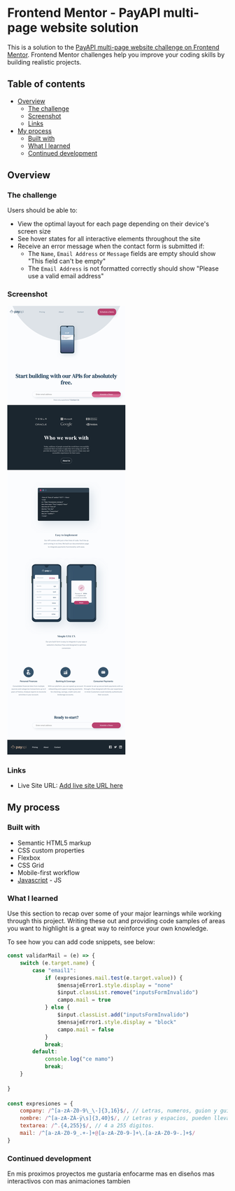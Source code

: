 # Frontend Mentor - PayAPI multi-page website solution

This is a solution to the [PayAPI multi-page website challenge on Frontend Mentor](https://www.frontendmentor.io/challenges/payapi-multipage-website-FDLR1Y11e). Frontend Mentor challenges help you improve your coding skills by building realistic projects. 

## Table of contents

- [Overview](#overview)
  - [The challenge](#the-challenge)
  - [Screenshot](#screenshot)
  - [Links](#links)
- [My process](#my-process)
  - [Built with](#built-with)
  - [What I learned](#what-i-learned)
  - [Continued development](#continued-development)

## Overview

### The challenge

Users should be able to:

- View the optimal layout for each page depending on their device's screen size
- See hover states for all interactive elements throughout the site
- Receive an error message when the contact form is submitted if:
  - The `Name`, `Email Address` or `Message` fields are empty should show "This field can't be empty"
  - The `Email Address` is not formatted correctly should show "Please use a valid email address"

### Screenshot

![](./captura.png)

### Links

- Live Site URL: [Add live site URL here](https://sleepy-kepler-f4840a.netlify.app/index.html)

## My process

### Built with

- Semantic HTML5 markup
- CSS custom properties
- Flexbox
- CSS Grid
- Mobile-first workflow
- [Javascript](https://javascript.org/) - JS 


### What I learned

Use this section to recap over some of your major learnings while working through this project. Writing these out and providing code samples of areas you want to highlight is a great way to reinforce your own knowledge.

To see how you can add code snippets, see below:

```js
const validarMail = (e) => {
    switch (e.target.name) {
        case "email1":
            if (expresiones.mail.test(e.target.value)) {
                $mensajeError1.style.display = "none"
                $input.classList.remove("inputsFormInvalido")
                campo.mail = true
            } else {
                $input.classList.add("inputsFormInvalido")
                $mensajeError1.style.display = "block"
                campo.mail = false
            }
            break;
        default:
            console.log("ce mamo")
            break;
    }
    
}

const expresiones = {
    company: /^[a-zA-Z0-9\_\-]{3,16}$/, // Letras, numeros, guion y guion_bajo
    nombre: /^[a-zA-ZÀ-ÿ\s]{3,40}$/, // Letras y espacios, pueden llevar acentos.
    textarea: /^.{4,255}$/, // 4 a 255 digitos.
    mail: /^[a-zA-Z0-9_.+-]+@[a-zA-Z0-9-]+\.[a-zA-Z0-9-.]+$/
}

```
### Continued development

En mis proximos proyectos me gustaria enfocarme mas en diseños mas interactivos con mas animaciones tambien
